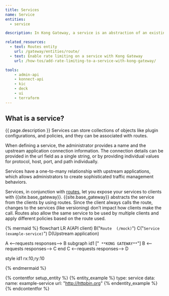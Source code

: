 ```yaml
---
title: Services
name: Service
entities:
  - service

description: In Kong Gateway, a service is an abstraction of an existing upstream application.

related_resources:
  - text: Routes entity
    url: /gateway/entities/route/
  - text: Enable rate limiting on a service with Kong Gateway
    url: /how-tos/add-rate-limiting-to-a-service-with-kong-gateway/

tools:
    - admin-api
    - konnect-api
    - kic
    - deck
    - ui
    - terraform
---
```


## What is a service?

{{ page.description }} Services can store collections of objects like plugin configurations, and policies, and they can be associated with routes.

When defining a service, the administrator provides a name and the upstream application connection information. The connection details can be provided in the url field as a single string, or by providing individual values for protocol, host, port, and path individually.

Services have a one-to-many relationship with upstream applications, which allows administrators to create sophisticated traffic management behaviors.

Services, in conjunction with [routes](/gateway/entities/route/), let you expose your services to clients with {{site.base_gateway}}. {{site.base_gateway}} abstracts the service from the clients by using routes. Since the client always calls the route, changes to the services (like versioning) don’t impact how clients make the call. Routes also allow the same service to be used by multiple clients and apply different policies based on the route used.

{% mermaid %}
flowchart LR
  A(API client)
  B("`Route 
  (/mock)`")
  C("`Service
  (example-service)`")
  D(Upstream 
  application)
  
  A <--requests
  responses--> B
  subgraph id1 ["`
  **KONG GATEWAY**`"]
    B <--requests
    responses--> C
  end
  C <--requests
  responses--> D

  style id1 rx:10,ry:10
  
{% endmermaid %}

{% contentfor setup_entity %}
{% entity_example %}
type: service
data:
  name: example-service
  url: "http://httpbin.org"
{% endentity_example %}
{% endcontentfor %}
